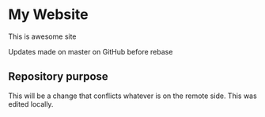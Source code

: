 # My Website

This is awesome site

Updates made on master on GitHub before rebase

## Repository purpose

This will be a change that conflicts 
whatever is on the remote side.
This was edited locally.